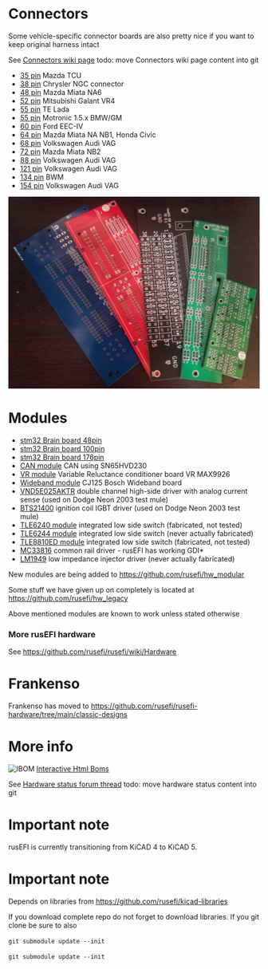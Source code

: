 # Connectors
Some vehicle-specific connector boards are also pretty nice if you want to keep original harness intact

See [Connectors wiki page](http://rusefi.com/wiki/index.php?title=Hardware:OEM_connectors)
todo: move Connectors wiki page content into git

* [35 pin](Breakout_35pin_MX7-C-35PL-C11-connector) Mazda TCU
* [38 pin](Breakout_38pin_NGC-connector) Chrysler NGC connector
* [48 pin](Breakout_48pin_174917-Connector) Mazda Miata NA6
* [52 pin](Breakout_52pin_172319-1-Connector) Mitsubishi Galant VR4
* [55 pin](Breakout_55pin_963063-15-Connector) TE Lada
* [55 pin](breakout_55pin-motronic-Connector) Motronic 1.5.x BMW/GM
* [60 pin](Breakout_60pin_EEC-IV-Connector) Ford EEC-IV
* [64 pin](Breakout_64pin_176122-6-Connector) Mazda Miata NA NB1, Honda Civic
* [68 pin](Breakout_68pin_966595-1_and_963356-1-Connector) Volkswagen Audi VAG
* [72 pin](Breakout_72pin_1123038-2-Connector) Mazda Miata NB2
* [88 pin](Breakout_88pin_VAG-Connector) Volkswagen Audi VAG
* [121 pin](Breakout_121pin_368255-2-Connector) Volkswagen Audi VAG
* [134 pin](Breakout_134pin_7-967288-1-Connector) BWM
* [154 pin](Breakout_154pin_284617-1-Connector) Volkswagen Audi VAG

![img](breakout_boards.jpg)


# Modules
* [stm32 Brain board 48pin](mini48-stm32)
* [stm32 Brain board 100pin](brain_board)
* [stm32 Brain board 176pin](brain_board_176-pin)
* [CAN module](can_board) CAN using SN65HVD230
* [VR module](VR_Board) Variable Reluctance conditioner board VR MAX9926
* [Wideband module](CJ125_board) CJ125 Bosch Wideband board
* [VND5E025AKTR](PowerSSO-24_breakout) double channel high-side driver with analog current sense (used on Dodge Neon 2003 test mule)
* [BTS21400](DDPAK_breakout) ignition coil IGBT driver (used on Dodge Neon 2003 test mule)
* [TLE6240 module](low_side_tle6240) integrated low side switch (fabricated, not tested)
* [TLE6244 module](Breakout_TLE6244) integrated low side switch (never actually fabricated)
* [TLE8810ED module](TLE8110ED_breakout_board) integrated low side switch (fabricated, not tested)
* [MC33816](Common_Rail_MC33816) common rail driver - rusEFI has working GDI*
* [LM1949](Low-Z_LM1949) low impedance injector driver (never actually fabricated)

New modules are being added to https://github.com/rusefi/hw_modular

Some stuff we have given up on completely is located at https://github.com/rusefi/hw_legacy

Above mentioned modules are known to work unless stated otherwise

### More rusEFI hardware

See https://github.com/rusefi/rusefi/wiki/Hardware

# Frankenso
Frankenso has moved to https://github.com/rusefi/rusefi-hardware/tree/main/classic-designs



# More info

![IBOM](../misc/www/images/ibom_icon.png) [Interactive Html Boms](https://rusefi.com/docs/ibom/)

See [Hardware status forum thread](http://rusefi.com/forum/viewtopic.php?f=4&t=260)
todo: move hardware status content into git

# Important note
rusEFI is currently transitioning from KiCAD 4 to KiCAD 5.


# Important note

Depends on libraries from https://github.com/rusefi/kicad-libraries

If you download complete repo do not forget to download libraries. If you git clone be sure to also

`git submodule update --init`


`git submodule update --init`



